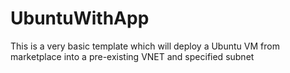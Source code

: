 # UbuntuWithApp

This is a very basic template which will deploy a Ubuntu VM from marketplace into a pre-existing VNET and specified subnet
